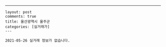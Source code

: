 ---
    layout: post
    comments: true
    title: 울산광역시 울주군
    categories: [실거래가]
    ---

    2021-05-26 실거래 정보가 없습니다.

    